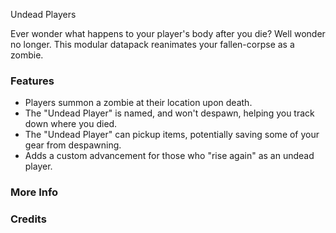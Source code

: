 Undead Players<!--$headerTitle-->

Ever wonder what happens to your player's body after you die? Well wonder no longer. This modular datapack reanimates your fallen-corpse as a zombie. <!--$pmc:headerSize-->

### Features
- Players summon a zombie at their location upon death.
- The "Undead Player" is named, and won't despawn, helping you track down where you died.
- The "Undead Player" can pickup items, potentially saving some of your gear from despawning.
- Adds a custom advancement for those who "rise again" as an undead player.

### More Info 
<!--$youtubeLinkInsert-->

<!--$wikiLinkInsert-->

### Credits
<!--$creditsInsert -->

<!--$footerInsert-->